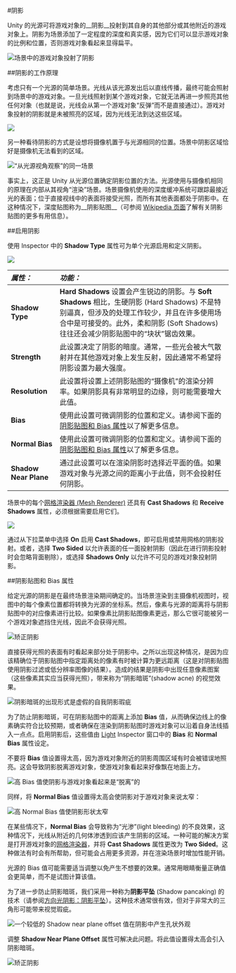 #阴影

Unity 的光源可将游戏对象的__阴影__投射到其自身的其他部分或其他附近的游戏对象上。阴影为场景添加了一定程度的深度和真实感，因为它们可以显示游戏对象的比例和位置，否则游戏对象看起来显得扁平。

![场景中的游戏对象投射了阴影](../uploads/Main/ShadowIntro.png)


##阴影的工作原理

考虑只有一个光源的简单场景。光线从该光源发出后以直线传播，最终可能会照射到场景中的游戏对象。一旦光线照射到某个游戏对象，它就无法再进一步照亮其他任何对象（也就是说，光线会从第一个游戏对象“反弹”而不是直接通过）。游戏对象投射的阴影就是未被照亮的区域，因为光线无法到达这些区域。

![](../uploads/Main/ShadowMapIntro.svg) 

另一种看待阴影的方式是设想将摄像机置于与光源相同的位置。场景中阴影区域恰好是摄像机无法看到的区域。

![“从光源视角观察”的同一场景](../uploads/Main/ShadowLightsEyeView.svg)

事实上，这正是 Unity 从光源位置确定阴影位置的方法。光源使用与摄像机相同的原理在内部从其视角“渲染”场景。场景摄像机使用的深度缓冲系统可跟踪最接近光的表面；位于直接视线中的表面将接受光照，而所有其他表面都处于阴影中。在这种情况下，深度贴图称为__阴影贴图__（可参阅 [Wikipedia 页面](http://en.wikipedia.org/wiki/Shadow_mapping)了解有关阴影贴图的更多有用信息）。


##启用阴影

使用 Inspector 中的 __Shadow Type__ 属性可为单个光源启用和定义阴影。

![](../uploads/Main/ShadowTypeInspector.svg) 

|**_属性：_** |**_功能：_** |
|:---|:---|
|__Shadow Type__| __Hard Shadows__ 设置会产生锐边的阴影。与 __Soft Shadows__ 相比，生硬阴影 (Hard Shadows) 不是特别逼真，但涉及的处理工作较少，并且在许多使用场合中是可接受的。此外，柔和阴影 (Soft Shadows) 往往还会减少阴影贴图中的“块状”锯齿效果。 |
|__Strength__ | 此设置决定了阴影的暗度。通常，一些光会被大气散射并在其他游戏对象上发生反射，因此通常不希望将阴影设置为最大强度。 |
|__Resolution__ | 此设置将设置上述阴影贴图的“摄像机”的渲染分辨率。如果阴影具有非常明显的边缘，则可能需要增大此值。 |
|__Bias__ | 使用此设置可微调阴影的位置和定义。请参阅下面的[阴影贴图和 Bias 属性](#LightBias)以了解更多信息。 |
|__Normal Bias__ | 使用此设置可微调阴影的位置和定义。请参阅下面的[阴影贴图和 Bias 属性](#LightBias)以了解更多信息。 |
|__Shadow Near Plane__ | 通过此设置可以在渲染阴影时选择近平面的值。如果游戏对象与光源之间的距离小于此值，则不会投射任何阴影。 |

场景中的每个[网格渲染器 (Mesh Renderer)](class-MeshRenderer.html) 还具有 __Cast Shadows__ 和 __Receive Shadows__ 属性，必须根据需要启用它们。

![](../uploads/Main/ShadowCastMeshInspector.svg) 

通过从下拉菜单中选择 __On__ 启用 __Cast Shadows__，即可启用或禁用网格的阴影投射。或者，选择 __Two Sided__ 以允许表面的任一面投射阴影（因此在进行阴影投射时会忽略背面剔除），或选择 __Shadows Only__ 以允许不可见的游戏对象投射阴影。

<a name="LightBias"></a> 
##阴影贴图和 Bias 属性

给定光源的阴影是在最终场景渲染期间确定的。当场景渲染到主摄像机视图时，视图中的每个像素位置都将转换为光源的坐标系。然后，像素与光源的距离将与阴影贴图中的对应像素进行比较。如果像素比阴影贴图像素更远，那么它很可能被另一个游戏对象遮挡住光线，因此不会获得光照。

![矫正阴影](../uploads/Main/ShadowBiasGood.jpg)

直接获得光照的表面有时看起来部分处于阴影中。之所以出现这种情况，是因为应该精确位于阴影贴图中指定距离处的像素有时被计算为更远距离（这是对阴影贴图使用阴影过滤或低分辨率图像的结果）。造成的结果是阴影中出现任意像素图案（这些像素其实应当获得光照），带来称为“阴影暗斑”(shadow acne) 的视觉效果。

![阴影暗斑的出现形式是虚假的自我阴影瑕疵](../uploads/Main/ShadowBiasAcne.jpg)

为了防止阴影暗斑，可在阴影贴图中的距离上添加 __Bias__ 值，从而确保边线上的像素确实符合比较预期，或者确保在渲染到阴影贴图时游戏对象可以沿着自身法线插入一点点。启用阴影后，这些值由 [Light](class-Light.html) Inspector 窗口中的 __Bias__ 和 __Normal Bias__ 属性设定。

不要将 __Bias__ 值设置得太高，因为游戏对象附近的阴影周围区域有时会被错误地照亮。这会导致阴影脱离游戏对象，使游戏对象看起来好像飘在地面上方。

![高 __Bias__ 值使阴影与游戏对象看起来是“脱离”的](../uploads/Main/ShadowBiasPeterPanning.jpg)

同样，将 __Normal Bias__ 值设置得太高会使阴影对于游戏对象来说太窄：

![高 __Normal Bias__ 值使阴影形状太窄](../uploads/Main/ShadowBiasTooThin.jpg)

在某些情况下，__Normal Bias__ 会导致称为“光渗”(light bleeding) 的不良效果，这种情况下，光线从附近的几何体渗透到应该产生阴影的区域。一种可能的解决方案是打开游戏对象的[网格渲染器](class-MeshRenderer.html)，并将 __Cast Shadows__ 属性更改为 __Two Sided__。这种做法有时会有所帮助，但可能会占用更多资源，并在渲染场景时增加性能开销。

光源的 Bias 值可能需要适当调整以免产生不想要的效果。通常用眼睛衡量正确值会更简单，而不是试图计算该值。

为了进一步防止阴影暗斑，我们采用一种称为**阴影平坠** (Shadow pancaking) 的技术（请参阅[方向光阴影：阴影平坠](DirLightShadows.html)）。这种技术通常很有效，但对于非常大的三角形可能带来视觉瑕疵。

![一个较低的 __Shadow near plane offset__ 值在阴影中产生孔状外观](../uploads/Main/ShadowNearOffsetTooLow.jpg)

调整 __Shadow Near Plane Offset__ 属性可解决此问题。将此值设置得太高会引入阴影暗斑。

![矫正阴影](../uploads/Main/ShadowNearOffsetOk.jpg)

